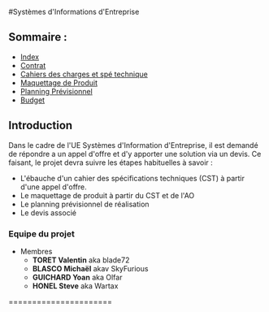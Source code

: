 #Systèmes d'Informations d'Entreprise


## Sommaire :
  - [Index](README.md)
  - [Contrat](Contrat.md)
  - [Cahiers des charges et spé technique](CDC.md)
  - [Maquettage de Produit](MaqProd.md)
  - [Planning Prévisionnel](PlaPrev.md)
  - [Budget](Budget.md)
  

## Introduction

Dans le cadre de l'UE Systèmes d'Information d'Entreprise, il est demandé de répondre a un appel d'offre et d'y apporter une solution via un devis.
Ce faisant, le projet devra suivre les étapes habituelles à savoir :
  - L'ébauche d'un cahier des spécifications techniques (CST) à partir d'une appel d'offre. 
  - Le maquettage de produit à partir du CST et de l'AO
  - Le planning prévisionnel de réalisation
  - Le devis associé
  
### Equipe du projet
* Membres
  - **TORET Valentin** aka blade72
  - **BLASCO Michaël** akav SkyFurious
  - **GUICHARD Yoan**  aka Olfar
  - **HONEL Steve**    aka Wartax

======================
